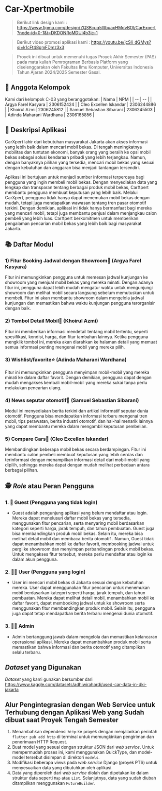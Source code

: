 # Car-Xpertmobile
> 
> Berikut link design kami : https://www.figma.com/design/ZQSBcuq5IltbuaxHMdvBOl/CarExpert?node-id=0-1&t=DKDONRoMDUi4b3ic-1

> Berikut video promosi aplikasi kami : https://youtu.be/jcSli_dGMys?si=k1cFt48gmFDmz3x3

> Proyek ini dibuat untuk memenuhi tugas Proyek Akhir Semester (PAS) pada mata kuliah Pemrograman Berbasis Platform yang diselenggarakan oleh Fakultas Ilmu Komputer, Universitas Indonesia Tahun Ajaran 2024/2025 Semester Gasal.

## 👥 Anggota Kelompok
Kami dari kelompok C-03 yang beranggotakan:
| Nama | NPM | 
| -- | -- | 
| Argya Farel Kasyara | 2306152424 | 
| Cleo Excellen Iskandar | 2306244886 | 
| Khoirul Azmi| 2306245812 | 
| Samuel Sebastian Sibarani | 2306245503 | 
| Adinda Maharani Wardhana | 2306165856 | 

## 📜 Deskripsi Aplikasi
CarXpert lahir dari kebutuhan masyarakat Jakarta akan akses informasi yang lebih baik dalam mencari mobil bekas. Di tengah meningkatnya mobilitas dan tuntutan ekonomi, banyak orang yang beralih ke opsi mobil bekas sebagai solusi kendaraan pribadi yang lebih terjangkau. Namun, dengan banyaknya pilihan yang tersedia, mencari mobil bekas yang sesuai dengan kebutuhan dan anggaran bisa menjadi tantangan tersendiri.

Aplikasi ini bertujuan untuk menjadi sumber informasi terpercaya bagi pengguna yang ingin membeli mobil bekas. Dengan menyediakan data yang lengkap dan transparan tentang berbagai produk mobil bekas, CarXpert membantu pengguna membuat keputusan yang lebih baik. Melalui CarXpert, pengguna tidak hanya dapat menemukan mobil bekas dengan mudah, tetapi juga mendapatkan wawasan tentang tren pasar otomotif terkini. Dengan demikian, aplikasi ini tidak hanya bermanfaat bagi mereka yang mencari mobil, tetapi juga membantu penjual dalam menjangkau calon pembeli yang lebih luas. CarXpert berkomitmen untuk memberikan pengalaman pencarian mobil bekas yang lebih baik bagi masyarakat Jakarta.

## 📚 Daftar Modul
### 1) Fitur Booking Jadwal dengan Showroom📝 (Argya Farel Kasyara)
Fitur ini memungkinkan pengguna untuk memesan jadwal kunjungan ke showroom yang menjual mobil bekas yang mereka minati. Dengan adanya fitur ini, pengguna dapat lebih mudah mengatur waktu untuk mengunjungi showroom dan melihat mobil secara langsung sebelum memutuskan untuk membeli. Fitur ini akan membantu showroom dalam mengelola jadwal kunjungan dan memastikan bahwa waktu kunjungan pengguna terorganisir dengan baik.
### 2) Tombol Detail Mobil🔘 (Khoirul Azmi)
Fitur ini memberikan informasi mendetail tentang mobil tertentu, seperti spesifikasi, kondisi, harga, dan fitur tambahan lainnya. Ketika pengguna mengklik tombol ini, mereka akan diarahkan ke halaman detail yang memuat semua informasi penting mengenai mobil yang mereka pilih.
### 3) Wishlist/favorite⭐ (Adinda Maharani Wardhana)
Fitur ini memungkinkan pengguna menyimpan mobil-mobil yang mereka minati ke dalam daftar favorit. Dengan demikian, pengguna dapat dengan mudah mengakses kembali mobil-mobil yang mereka sukai tanpa perlu melakukan pencarian ulang.
### 4) News seputar otomotif📰 (Samuel Sebastian Sibarani)
Modul ini menyediakan berita terkini dan artikel informatif seputar dunia otomotif. Pengguna bisa mendapatkan informasi terbaru mengenai tren mobil, tips perawatan, berita industri otomotif, dan hal-hal menarik lainnya yang dapat membantu mereka dalam mengambil keputusan pembelian.
### 5) Compare Cars📲 (Cleo Excellen Iskandar)
Membandingkan beberapa mobil bekas secara berdampingan. Fitur ini membantu calon pembeli membuat keputusan yang lebih cerdas dan terinformasi dengan menampilkan informasi detail dari mobil-mobil yang dipilih, sehingga mereka dapat dengan mudah melihat perbedaan antara berbagai pilihan.


## 🕵️ *Role* atau Peran Pengguna 
### 1. 👤 Guest (Pengguna yang tidak login)
- Guest adalah pengunjung aplikasi yang belum mendaftar atau login. Mereka dapat menelusuri daftar mobil bekas yang tersedia, menggunakan fitur pencarian, serta menyaring mobil berdasarkan kategori seperti harga, jarak tempuh, dan tahun pembuatan. Guest juga bisa membandingkan produk mobil bekas. Selain itu, mereka bisa melihat detail mobil dan membaca berita otomotif . Namun, Guest tidak dapat menambahkan mobil ke daftar favorit, membooking jadwal untuk pergi ke showroom dan menyimpan perbandingan produk mobil bekas. Untuk mengakses fitur tersebut, mereka perlu mendaftar atau login ke dalam akun pengguna.

### 2. 👨‍💻 User (Pengguna yang login)
- User ini mencari mobil bekas di Jakarta sesuai dengan kebutuhan mereka. User dapat menggunakan fitur pencarian untuk menemukan mobil berdasarkan kategori seperti harga, jarak tempuh, dan tahun pembuatan. Mereka dapat melihat detail mobil, menambahkan mobil ke daftar favorit, dapat membooking jadwal untuk ke showroom serta menggunakan fitur membandingkan produk mobil. Selain itu, pengguna juga dapat tetap mendapatkan berita terbaru mengenai dunia otomotif.

### 3. 👩‍💻 Admin
- Admin bertanggung jawab dalam mengelola dan memastikan kelancaran operasional aplikasi. Mereka dapat menambahkan produk mobil serta memastikan bahwa informasi dan berita otomotif yang ditampilkan selalu terbaru.
  
##  *Dataset* yang Digunakan
*Dataset* yang kami gunakan bersumber dari https://www.kaggle.com/datasets/adhiwirahardi/used-car-data-in-dki-jakarta  

## Alur Pengintegrasian dengan Web Service untuk Terhubung dengan Aplikasi Web yang Sudah dibuat saat Proyek Tengah Semester
1. Menambahkan dependensi `http` ke proyek dengan menjalankan perintah `flutter pub add http` di terminal untuk memungkinkan pengiriman dan penerimaan HTTP Request.  
2. Buat model yang sesuai dengan struktur JSON dari *web service*. Untuk mempermudah proses ini, kami menggunakan QuickType, dan model-model tersebut disimpan di direktori `models`.  
3. Modifikasi beberapa *views* pada *web service* Django (proyek PTS) untuk menyesuaikan data yang dibutuhkan oleh aplikasi.  
4. Data yang diperoleh dari *web service* diolah dan dipetakan ke dalam struktur data seperti `Map` atau `List`. Selanjutnya, data yang sudah diubah ditampilkan menggunakan `FutureBuilder`.

